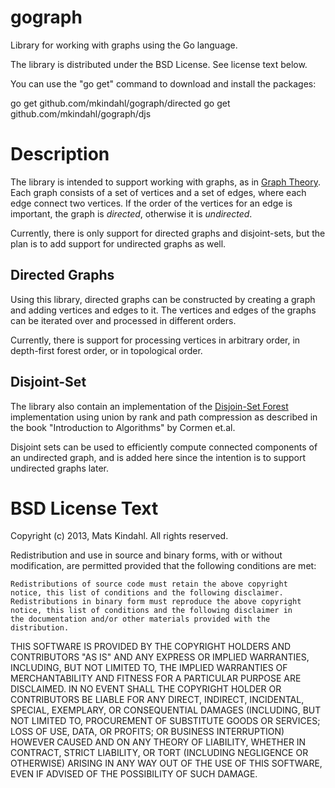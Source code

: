 gograph
=======

Library for working with graphs using the Go language.

The library is distributed under the BSD License. See license text
below.

You can use the "go get" command to download and install the packages:

   go get github.com/mkindahl/gograph/directed
   go get github.com/mkindahl/gograph/djs

Description
===========

The library is intended to support working with graphs, as in [Graph
Theory](https://en.wikipedia.org/wiki/Graph_theory). Each graph
consists of a set of vertices and a set of edges, where each edge
connect two vertices. If the order of the vertices for an edge is
important, the graph is *directed*, otherwise it is *undirected*.

Currently, there is only support for directed graphs and
disjoint-sets, but the plan is to add support for undirected graphs as
well.


Directed Graphs
---------------

Using this library, directed graphs can be constructed by creating a
graph and adding vertices and edges to it. The vertices and edges of
the graphs can be iterated over and processed in different orders.

Currently, there is support for processing vertices in arbitrary
order, in depth-first forest order, or in topological order.


Disjoint-Set
------------

The library also contain an implementation of the [Disjoin-Set
Forest](https://en.wikipedia.org/wiki/Disjoint-set_data_structure)
implementation using union by rank and path compression as described
in the book "Introduction to Algorithms" by Cormen et.al.

Disjoint sets can be used to efficiently compute connected components
of an undirected graph, and is added here since the intention is to
support undirected graphs later.


BSD License Text
================

Copyright (c) 2013, Mats Kindahl.
All rights reserved.

Redistribution and use in source and binary forms, with or without
modification, are permitted provided that the following conditions are
met:

    Redistributions of source code must retain the above copyright
    notice, this list of conditions and the following disclaimer.
    Redistributions in binary form must reproduce the above copyright
    notice, this list of conditions and the following disclaimer in
    the documentation and/or other materials provided with the
    distribution.

THIS SOFTWARE IS PROVIDED BY THE COPYRIGHT HOLDERS AND CONTRIBUTORS
"AS IS" AND ANY EXPRESS OR IMPLIED WARRANTIES, INCLUDING, BUT NOT
LIMITED TO, THE IMPLIED WARRANTIES OF MERCHANTABILITY AND FITNESS FOR
A PARTICULAR PURPOSE ARE DISCLAIMED. IN NO EVENT SHALL THE COPYRIGHT
HOLDER OR CONTRIBUTORS BE LIABLE FOR ANY DIRECT, INDIRECT, INCIDENTAL,
SPECIAL, EXEMPLARY, OR CONSEQUENTIAL DAMAGES (INCLUDING, BUT NOT
LIMITED TO, PROCUREMENT OF SUBSTITUTE GOODS OR SERVICES; LOSS OF USE,
DATA, OR PROFITS; OR BUSINESS INTERRUPTION) HOWEVER CAUSED AND ON ANY
THEORY OF LIABILITY, WHETHER IN CONTRACT, STRICT LIABILITY, OR TORT
(INCLUDING NEGLIGENCE OR OTHERWISE) ARISING IN ANY WAY OUT OF THE USE
OF THIS SOFTWARE, EVEN IF ADVISED OF THE POSSIBILITY OF SUCH DAMAGE.